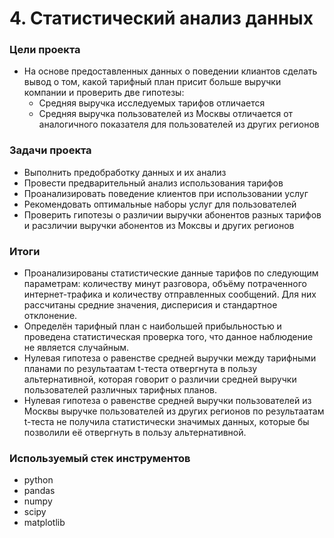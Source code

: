 # 4. Статистический анализ данных

### Цели проекта

- На основе предоставленных данных о поведении клиантов сделать вывод о том, какой тарифный план присит больше выручки компании и проверить две гипотезы:
	- Средняя выручка исследуемых тарифов отличается
	- Средняя выручка пользователей из Москвы отличается от аналогичного показателя для пользователей из других регионов

### Задачи проекта

- Выполнить предобработку данных и их анализ  
- Провести предварительный анализ использования тарифов  
- Проанализировать поведение клиентов при использовании услуг  
- Рекомендовать оптимальные наборы услуг для пользователей  
- Проверить гипотезы о различии выручки абонентов разных тарифов и расзличии выручки абонентов из Моксвы и других регионов  

### Итоги

- Проанализированы статистические данные тарифов по следующим параметрам: количеству минут разговора, объёму потраченного интернет-трафика и количеству отправленных сообщений. Для них рассчитаны средние значения, дисперисия и стандартное отклонение.  
- Определён тарифный план с наибольшей прибыльностью и проведена статистическая проверка того, что данное наблюдение не является случайным.  
- Нулевая гипотеза о равенстве средней выручки между тарифными планами по результаатам t-теста отвергнута в пользу альтернативной, которая говорит о различии средней выручки пользователей различных тарифных планов.  
- Нулевая гипотеза о равенстве средней выручки пользователей из Москвы выручке пользователей из других регионов по результаатам t-теста не получила статистически значимых данных, которые бы позволили её отвергнуть в пользу альтернативной.  

### Используемый стек инструментов

- python
- pandas
- numpy
- scipy
- matplotlib
